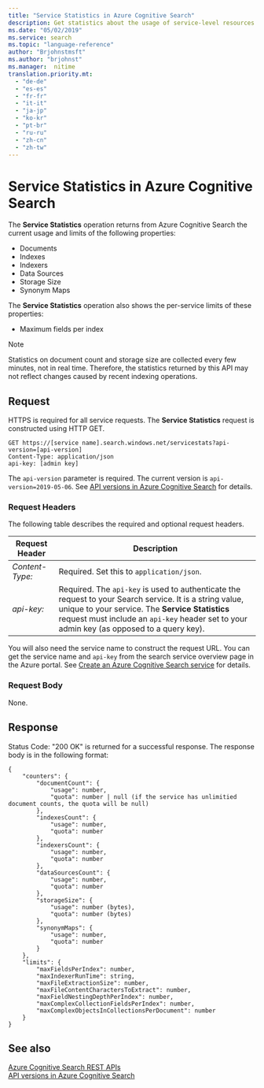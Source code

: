 ```yaml
---
title: "Service Statistics in Azure Cognitive Search"
description: Get statistics about the usage of service-level resources in your Azure Cognitive Search service
ms.date: "05/02/2019"
ms.service: search
ms.topic: "language-reference"
author: "Brjohnstmsft"
ms.author: "brjohnst"
ms.manager:  nitime
translation.priority.mt:
  - "de-de"
  - "es-es"
  - "fr-fr"
  - "it-it"
  - "ja-jp"
  - "ko-kr"
  - "pt-br"
  - "ru-ru"
  - "zh-cn"
  - "zh-tw"
---
```

# Service Statistics in Azure Cognitive Search
The **Service Statistics** operation returns from Azure Cognitive Search the current usage and limits of the following properties:
* Documents
* Indexes
* Indexers
* Data Sources
* Storage Size
* Synonym Maps

The **Service Statistics** operation also shows the per-service limits of these properties:
* Maximum fields per index 

> [!NOTE]  
>  Statistics on document count and storage size are collected every few minutes, not in real time. Therefore, the statistics returned by this API may not reflect changes caused by recent indexing operations.

## Request  
HTTPS is required for all service requests. The **Service Statistics** request is constructed using HTTP GET.

 ```  
GET https://[service name].search.windows.net/servicestats?api-version=[api-version]
Content-Type: application/json  
api-key: [admin key]  
``` 

The `api-version` parameter is required. The current version is `api-version=2019-05-06`. See [API versions in Azure Cognitive Search](https://docs.microsoft.com/azure/search/search-api-versions) for details.  

### Request Headers  
The following table describes the required and optional request headers.  

|Request Header|Description|  
|--------------------|-----------------|  
|*Content-Type:*|Required. Set this to `application/json`.|  
|*api-key:*|Required. The `api-key` is used to authenticate the request to your Search service. It is a string value, unique to your service. The **Service Statistics** request must include an `api-key` header set to your admin key (as opposed to a query key).|  

You will also need the service name to construct the request URL. You can get the service name and `api-key` from the search service overview page in the Azure portal. See [Create an Azure Cognitive Search service](https://azure.microsoft.com/documentation/articles/search-create-service-portal/) for details.

### Request Body  
None.  

## Response  
 Status Code: "200 OK" is returned for a successful response. The response body is in the following format:  

```  
{
    "counters": {
        "documentCount": {
            "usage": number,
            "quota": number | null (if the service has unlimitied document counts, the quota will be null)
        },
        "indexesCount": {
            "usage": number,
            "quota": number
        },
        "indexersCount": {
            "usage": number,
            "quota": number
        },
        "dataSourcesCount": {
            "usage": number,
            "quota": number
        },
        "storageSize": {
            "usage": number (bytes),
            "quota": number (bytes) 
        },
        "synonymMaps": {
            "usage": number,
            "quota": number
        }
    },
    "limits": {
        "maxFieldsPerIndex": number,
        "maxIndexerRunTime": string,
        "maxFileExtractionSize": number,
        "maxFileContentCharactersToExtract": number,
        "maxFieldNestingDepthPerIndex": number,
        "maxComplexCollectionFieldsPerIndex": number,
        "maxComplexObjectsInCollectionsPerDocument": number
    }
}
```  

## See also  
 [Azure Cognitive Search REST APIs](index.md)   
 [API versions in Azure Cognitive Search](https://docs.microsoft.com/azure/search/search-api-versions)